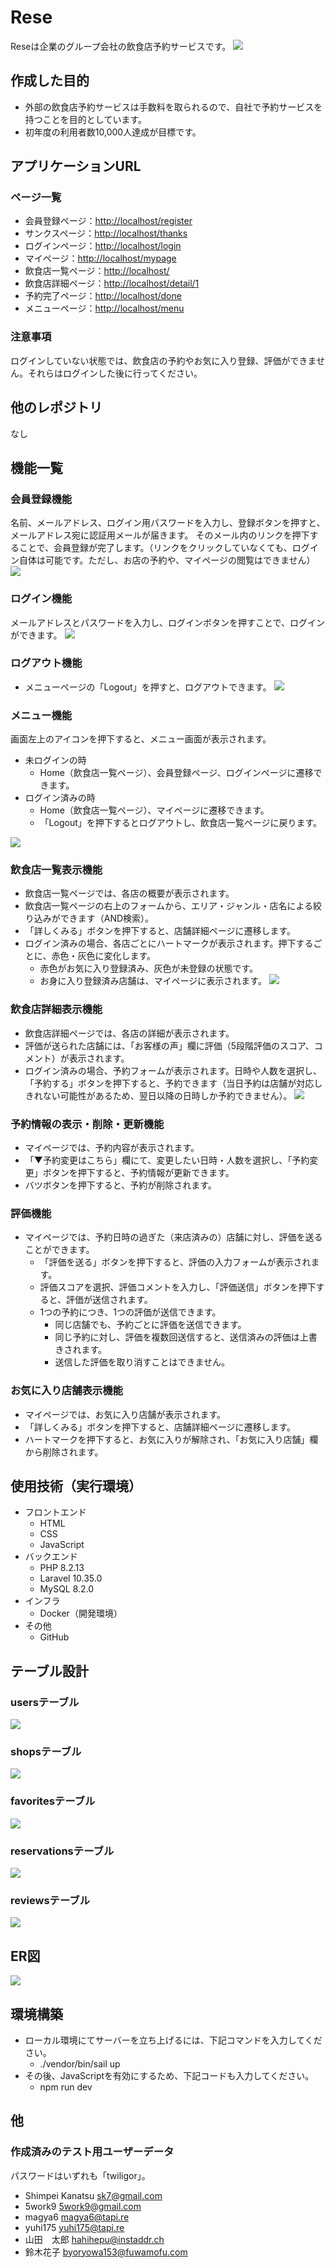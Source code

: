 # Rese
Reseは企業のグループ会社の飲食店予約サービスです。
![](./img/home.png)

## 作成した目的
- 外部の飲食店予約サービスは手数料を取られるので、自社で予約サービスを持つことを目的としています。
- 初年度の利用者数10,000人達成が目標です。

## アプリケーションURL
### ページ一覧
- 会員登録ページ：<http://localhost/register>
- サンクスページ：<http://localhost/thanks>
- ログインページ：<http://localhost/login>
- マイページ：<http://localhost/mypage>
- 飲食店一覧ページ：<http://localhost/>
- 飲食店詳細ページ：<http://localhost/detail/1>
- 予約完了ページ：<http://localhost/done>
- メニューページ：<http://localhost/menu>

### 注意事項
ログインしていない状態では、飲食店の予約やお気に入り登録、評価ができません。それらはログインした後に行ってください。

## 他のレポジトリ
なし

## 機能一覧
### 会員登録機能
名前、メールアドレス、ログイン用パスワードを入力し、登録ボタンを押すと、メールアドレス宛に認証用メールが届きます。
そのメール内のリンクを押下することで、会員登録が完了します。（リンクをクリックしていなくても、ログイン自体は可能です。ただし、お店の予約や、マイページの閲覧はできません）
![](./img/register.png)

### ログイン機能
メールアドレスとパスワードを入力し、ログインボタンを押すことで、ログインができます。
![](./img/login.png)

### ログアウト機能
- メニューページの「Logout」を押すと、ログアウトできます。
![](./img/home.png)


### メニュー機能
画面左上のアイコンを押下すると、メニュー画面が表示されます。
- 未ログインの時
  - Home（飲食店一覧ページ）、会員登録ページ、ログインページに遷移できます。
- ログイン済みの時
  - Home（飲食店一覧ページ）、マイページに遷移できます。
  - 「Logout」を押下するとログアウトし、飲食店一覧ページに戻ります。

![](./img/home.png)

### 飲食店一覧表示機能
- 飲食店一覧ページでは、各店の概要が表示されます。
- 飲食店一覧ページの右上のフォームから、エリア・ジャンル・店名による絞り込みができます（AND検索）。
- 「詳しくみる」ボタンを押下すると、店舗詳細ページに遷移します。
- ログイン済みの場合、各店ごとにハートマークが表示されます。押下するごとに、赤色・灰色に変化します。
  - 赤色がお気に入り登録済み、灰色が未登録の状態です。
  - お身に入り登録済み店舗は、マイページに表示されます。
![](./img/attendance.png)

### 飲食店詳細表示機能
- 飲食店詳細ページでは、各店の詳細が表示されます。
- 評価が送られた店舗には、「お客様の声」欄に評価（5段階評価のスコア、コメント）が表示されます。
- ログイン済みの場合、予約フォームが表示されます。日時や人数を選択し、「予約する」ボタンを押下すると、予約できます（当日予約は店舗が対応しきれない可能性があるため、翌日以降の日時しか予約できません）。
![](./img/userlist.png)

### 予約情報の表示・削除・更新機能
- マイページでは、予約内容が表示されます。
- 「▼予約変更はこちら」欄にて、変更したい日時・人数を選択し、「予約変更」ボタンを押下すると、予約情報が更新できます。
- バツボタンを押下すると、予約が削除されます。

### 評価機能
- マイページでは、予約日時の過ぎた（来店済みの）店舗に対し、評価を送ることができます。
  - 「評価を送る」ボタンを押下すると、評価の入力フォームが表示されます。
  - 評価スコアを選択、評価コメントを入力し、「評価送信」ボタンを押下すると、評価が送信されます。
  - 1つの予約につき、1つの評価が送信できます。
    - 同じ店舗でも、予約ごとに評価を送信できます。
    - 同じ予約に対し、評価を複数回送信すると、送信済みの評価は上書きされます。
    - 送信した評価を取り消すことはできません。

### お気に入り店舗表示機能
- マイページでは、お気に入り店舗が表示されます。
- 「詳しくみる」ボタンを押下すると、店舗詳細ページに遷移します。
- ハートマークを押下すると、お気に入りが解除され、「お気に入り店舗」欄から削除されます。

## 使用技術（実行環境）
- フロントエンド
  - HTML
  - CSS
  - JavaScript
- バックエンド
  - PHP 8.2.13
  - Laravel 10.35.0
  - MySQL 8.2.0
- インフラ
  - Docker（開発環境）
- その他
  - GitHub

## テーブル設計
### usersテーブル
![](./img/usertable.png)

### shopsテーブル
![](./img/attendancetable.png)

### favoritesテーブル
![](./img/attendancetable.png)

### reservationsテーブル
![](./img/attendancetable.png)

### reviewsテーブル
![](./img/attendancetable.png)


## ER図
![](./img/er.png)

## 環境構築
- ローカル環境にてサーバーを立ち上げるには、下記コマンドを入力してください。
  - ./vendor/bin/sail up
- その後、JavaScriptを有効にするため、下記コードも入力してください。
  - npm run dev

## 他
### 作成済みのテスト用ユーザーデータ
パスワードはいずれも「twiligor」。
- Shimpei Kanatsu sk7@gmail.com
- 5work9 5work9@gmail.com
- magya6	magya6@tapi.re
- yuhi175	yuhi175@tapi.re
- 山田　太郎	hahihepu@instaddr.ch
- 鈴木花子	byoryowa153@fuwamofu.com

